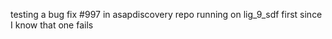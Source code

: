 testing a bug fix #997 in asapdiscovery repo
running on lig_9_sdf first since I know that one fails
